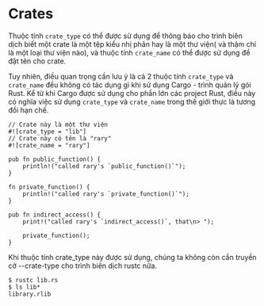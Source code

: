 
# Crates

Thuộc tính `crate_type` có thể được sử dụng để thông báo cho trình biên dịch biết một crate là một tệp kiểu nhị phân hay là một thư viện( và thậm chí là một loại thư viện nào), và thuộc tính `crate_name` có thể được sử dụng để đặt tên cho crate. 

Tuy nhiên, điều quan trọng cần lưu ý là cả 2 thuộc tính `crate_type` và `crate_name` đều không có tác dụng gì khi sử dụng Cargo - trình quản lý gói Rust. Kể từ khi Cargo được sử dụng cho phần lớn các project Rust, điều này có nghĩa việc sử dụng `crate_type` và `crate_name` trong thế giới thực là tương đối hạn chế.

```rust,mdbook-runnable,editable
// Crate này là một thư viện
#![crate_type = "lib"]
// Crate này có tên là "rary"
#![crate_name = "rary"]

pub fn public_function() {
    println!("called rary's `public_function()`");
}

fn private_function() {
    println!("called rary's `private_function()`");
}

pub fn indirect_access() {
    print!("called rary's `indirect_access()`, that\n> ");

    private_function();
} 
```
Khi thuộc tính crate_type này được sử dụng, chúng ta không còn cần truyền cờ --crate-type cho trình biên dịch rustc nữa.

```shell
$ rustc lib.rs
$ ls lib*
library.rlib
```